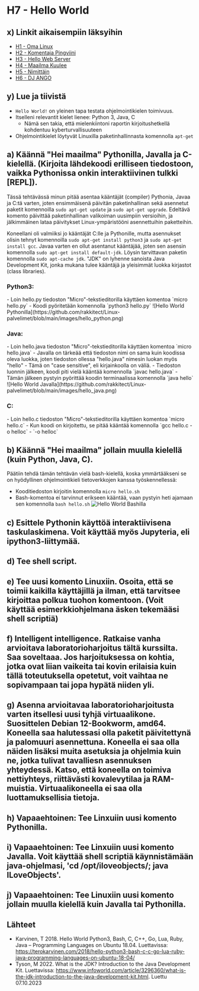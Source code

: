 <h1>H7 - Hello World</h1>

<h2>x) Linkit aikaisempiin läksyihin</h2>

- [H1 - Oma Linux](https://github.com/rakkitect/Linux-palvelimet/blob/main/reports/H1%20-%20Oma_linux.md)
- [H2 - Komentaja Pingviini](https://github.com/rakkitect/Linux-palvelimet/blob/main/reports/H2%20-%20Komentaja%20Pingviini.md)
- [H3 - Hello Web Server](https://github.com/rakkitect/Linux-palvelimet/blob/main/reports/H3%20-%20Hello%20Web%20Server.md)
- [H4 - Maailma Kuulee](https://github.com/rakkitect/Linux-palvelimet/blob/main/reports/H4%20-%20Maailma%20kuulee.md)
- [H5 - Nimittäin](https://github.com/rakkitect/Linux-palvelimet/blob/main/reports/H5%20-%20Nimitt%C3%A4in.md)
- [H6 - DJ ANGO](https://github.com/rakkitect/Linux-palvelimet/blob/main/reports/H6%20-%20DJ%20Ango.md)

<h2>y) Lue ja tiivistä</h2>

- `Hello World!` on yleinen tapa testata ohjelmointikielen toimivuus.
- Itselleni relevantit kielet lienee: Python 3, Java, C
  - Nämä sen takia, että mielenkiintoni raportin kirjoitushetkellä kohdentuu kyberturvallisuuteen
- Ohjelmointikielet löytyvät Linuxilla paketinhallinnasta komennolla `apt-get`


<h2>a) Käännä "Hei maailma" Pythonilla, Javalla ja C-kielellä. (Kirjoita lähdekoodi erilliseen tiedostoon, vaikka Pythonissa onkin interaktiivinen tulkki [REPL]).</h2>

Tässä tehtävässä minun pitää asentaa kääntäjät (compiler) Pythonia, Javaa ja C:tä varten, joten ensimmäisenä päivitän paketinhallinan sekä asennetut paketit komennoilla `sudo apt-get update` ja `sudo apt-get upgrade`. Edeltävä komento päivittää paketinhallinan valikoiman uusimpiin versioihin, ja jälkimmäinen lataa päivitykset Linux-ympäristööni asennettuihin paketteihin.

Koneellani oli valmiiksi jo kääntäjät C:lle ja Pythonille, mutta asennukset olisin tehnyt komennoilla `sudo apt-get install python3` ja `sudo apt-get install gcc`. Javaa varten en ollut asentanut kääntäjää, joten sen asensin komennolla `sudo apt-get install default-jdk`. Löysin tarvittavan paketin komennolla `sudo apt-cache jdk`. "JDK" on lyhenne sanoista Java Development Kit, jonka mukana tulee kääntäjä ja yleisimmät luokka kirjastot (class libraries).

<h3>Python3:</h3>
- Loin hello.py tiedoston "Micro"-tekstieditorilla käyttäen komentoa `micro hello.py`
- Koodi pyöritetään komennolla `python3 hello.py`
![Hello World Pythonilla](https://github.com/rakkitect/Linux-palvelimet/blob/main/images/hello_python.png)
  
<h3>Java:</h3>
- Loin hello.java tiedoston "Micro"-tekstieditorilla käyttäen komentoa `micro hello.java`
- Javalla on tärkeää että tiedoston nimi on sama kuin koodissa oleva luokka, joten tiedoston ollessa "hello.java" nimesin luokan myös "hello"
  - Tämä on "case sensitive", eli kirjainkoolla on väliä.
- Tiedoston luonnin jälkeen, koodi piti vielä kääntää komennolla `javac hello.java`
- Tämän jälkeen pystyin pyörittää koodin terminaalissa komennolla `java hello`
![Hello World Javalla](https://github.com/rakkitect/Linux-palvelimet/blob/main/images/hello_java.png)

<h3>C:</h3>
- Loin hello.c tiedoston "Micro"-tekstieditorilla käyttäen komentoa `micro hello.c`
- Kun koodi on kirjoitettu, se pitää kääntää komennolla `gcc hello.c -o helloc`
  - `-o helloc`
 
<h2>b) Käännä "Hei maailma" jollain muulla kielellä (kuin Python, Java, C).</h2>

Päätiin tehdä tämän tehtävän vielä bash-kielellä, koska ymmärtääkseni se on hyödyllinen ohjelmointikieli tietoverkkojen kanssa työskennellessä:
- Kooditiedoston kirjoitin komennolla `micro hello.sh`
- Bash-komentoa ei tarvinnut erikseen kääntää, vaan pystyin heti ajamaan sen komennolla `bash hello.sh`
![Hello World Bashilla]()


<h2>c) Esittele Pythonin käyttöä interaktiivisena taskulaskimena. Voit käyttää myös Jupyteria, eli ipython3-liittymää.</h2>

<h2>d) Tee shell script.</h2>

<h2>e) Tee uusi komento Linuxiin. Osoita, että se toimii kaikilla käyttäjillä ja ilman, että tarvitsee kirjoittaa polkua tuohon komentoon. (Voit käyttää esimerkkiohjelmana äsken tekemääsi shell scriptiä)</h2>

<h2>f) Intelligent intelligence. Ratkaise vanha arvioitava laboratorioharjoitus tältä kurssilta. Saa soveltaaa. Jos harjoituksessa on kohtia, jotka ovat liian vaikeita tai kovin erilaisia kuin tällä toteutuksella opetetut, voit vaihtaa ne sopivampaan tai jopa hypätä niiden yli.</h2>

<h2>g) Asenna arvioitavaa laboratorioharjoitusta varten itsellesi uusi tyhjä virtuaalikone. Suosittelen Debian 12-Bookworm, amd64. Koneella saa halutessasi olla paketit päivitettynä ja palomuuri asennettuna. Koneella ei saa olla näiden lisäksi muita asetuksia ja ohjelmia kuin ne, jotka tulivat tavalliesn asennuksen yhteydessä. Katso, että koneella on toimiva nettiyhteys, riittävästi kovalevytilaa ja RAM-muistia. Virtuaalikoneella ei saa olla luottamuksellisia tietoja.</h2>

<h2>h) Vapaaehtoinen: Tee Linxuiin uusi komento Pythonilla.</h2>

<h2>i) Vapaaehtoinen: Tee Linxuiin uusi komento Javalla. Voit käyttää shell scriptiä käynnistämään java-ohjelmasi, 'cd /opt/iloveobjects/; java ILoveObjects'.</h2>

<h2>j) Vapaaehtoinen: Tee Linuxiin uusi komento jollain muulla kielellä kuin Javalla tai Pythonilla.</h2>

<h2>Lähteet</h2>

- Karvinen, T 2018. Hello World Python3, Bash, C, C++, Go, Lua, Ruby, Java – Programming Languages on Ubuntu 18.04. Luettavissa: https://terokarvinen.com/2018/hello-python3-bash-c-c-go-lua-ruby-java-programming-languages-on-ubuntu-18-04/
- Tyson, M 2022. What is the JDK? Introduction to the Java Development Kit. Luettavissa: https://www.infoworld.com/article/3296360/what-is-the-jdk-introduction-to-the-java-development-kit.html. Luettu 07.10.2023

